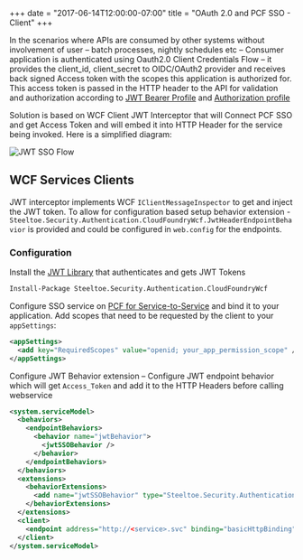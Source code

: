+++
date = "2017-06-14T12:00:00-07:00"
title = "OAuth 2.0 and PCF SSO - Client"
+++

In the scenarios where APIs are consumed by other systems without involvement of user – batch processes, nightly schedules etc – Consumer application is authenticated using Oauth2.0 Client Credentials Flow – it provides the client_id, client_secret to OIDC/OAuth2 provider and receives back signed Access token with the scopes this application is authorized for. This access token is passed in the HTTP header to the API for validation and authorization according to [JWT Bearer Profile](https://tools.ietf.org/html/rfc7523) and [Authorization profile](https://tools.ietf.org/html/rfc6750)

Solution is based on WCF Client JWT Interceptor that will Connect PCF SSO and get Access Token and will embed it into HTTP Header for the service being invoked. Here is a simplified diagram:

![JWT SSO Flow](/images/cookbooks/dotnet/sso_img/client_cred.png)

## WCF Services Clients

JWT interceptor implements WCF `IClientMessageInspector`  to get and inject the JWT token. To allow for configuration based setup behavior extension - `Steeltoe.Security.Authentication.CloudFoundryWcf.JwtHeaderEndpointBehavior` is provided and could be configured in `web.config` for the endpoints.  

### Configuration

Install the [JWT Library][jwtlib] that authenticates and gets JWT Tokens

```ps
Install-Package Steeltoe.Security.Authentication.CloudFoundryWcf
```

Configure SSO service on [PCF for Service-to-Service][pcfsso] and bind it to your application. Add scopes that need to be requested by the client to your `appSettings`:

```xml
<appSettings>
  <add key="RequiredScopes" value="openid; your_app_permission_scope" />
</appSettings>
```

Configure JWT Behavior extension – Configure JWT endpoint behavior which will get `Access_Token` and add it to the HTTP Headers before calling webservice

```xml
<system.serviceModel>
  <behaviors>
    <endpointBehaviors>
      <behavior name="jwtBehavior">
        <jwtSSOBehavior />
      </behavior>
    </endpointBehaviors>
  </behaviors>
  <extensions>
    <behaviorExtensions>
      <add name="jwtSSOBehavior" type="Steeltoe.Security.Authentication.CloudFoundryWcf.JwtHeaderEndpointBehavior, Steeltoe.Security.Authentication.CloudFoundryWcf" />
    </behaviorExtensions>
  </extensions>
  <client>
    <endpoint address="http://<service>.svc" binding="basicHttpBinding" behaviorConfiguration="jwtBehavior" />
  </client>
</system.serviceModel>
```

[pcfsso]: https://docs.pivotal.io/p-identity/1-3/configure-apps/web-app.html "PCF SSO"
[jwtlib]: https://github.com/pivotalservices/Manulife-App-Replatforming/tree/master/net-libraries/CloudSecurity-JWT "JWT Library"
